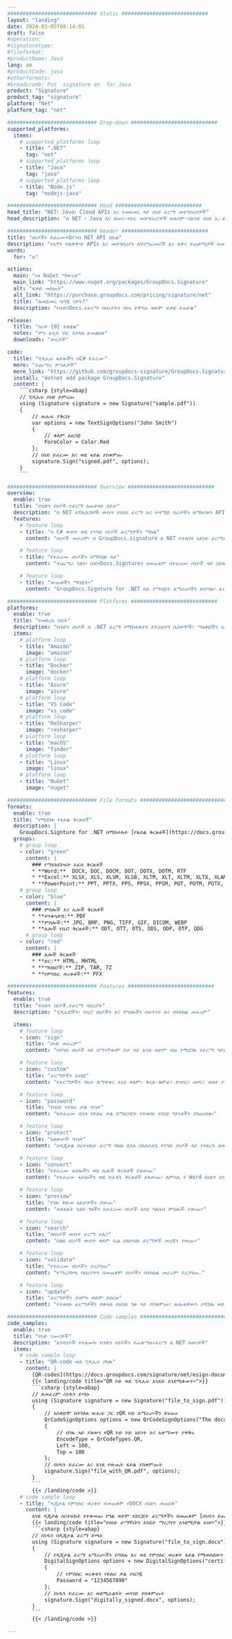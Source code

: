 ```yaml
---
############################# Static ############################
layout: "landing"
date: 2024-03-05T08:14:01
draft: false
#operation: 
#signaturetype: 
#fileformat: 
#productName: Java
lang: am
#productCode: java
#otherformats: 
#breadcrumb: Put  signature on  for Java
product: "Signature"
product_tag: "signature"
platform: "Net"
platform_tag: "net"

############################# Drop-down ############################
supported_platforms:
  items:
    # supported_platforms loop
    - title: ".NET"
      tag: "net"
    # supported_platforms loop
    - title: "Java"
      tag: "java"
    # supported_platforms loop
    - title: "Node.js"
      tag: "nodejs-java"

############################# Head ############################
head_title: "NET፣ Java፣ Cloud APIs እና የመስመር ላይ ሰነድ ፊርማ መተግበሪያዎች"
head_description: "ለ NET ፣ Java እና ደመና-ተኮር መተግበሪያዎች ሁሉንም-በአንድ ሰነድ ኢ-ፊርማ መፍትሄ ያግኙ። ቀላል የመጎተት እና የመጣል ባህሪን በመጠቀም የተለመዱ የሰነድ ቅርጸቶችን በመስመር ላይ ይፈርሙ"

############################# Header ############################
title: "ሰነዶችን ይፈርሙ<br>በ NET API በኩል"
description: "የእኛን ተለዋዋጭ APIs እና መተግበሪያን ለፕሮግራመሮች እና ለዋና ተጠቃሚዎች በመጠቀም ዲጂታል ሰነዶችን እና ምስሎችን በማንኛውም መድረክ ላይ ይፈርሙ።"
words:
  for: "ለ"

actions:
  main: "ነጻ NuGet ማውረድ"
  main_link: "https://www.nuget.org/packages/GroupDocs.Signature"
  alt: "ፍቃድ መስጠት"
  alt_link: "https://purchase.groupdocs.com/pricing/signature/net"
  title: "ለመጀመር ዝግጁ ነዎት?"
  description: "የቡድንDocs.የፊርማ ባህሪያትን በነጻ ይሞክሩ ወይም ፍቃድ ይጠይቁ"

release:
  title: "ስሪት {0} ተለቋል"
  notes: "ምን አዲስ ነገር እንዳለ ይመልከቱ"
  downloads: "ውርዶች"

code:
  title: "ፒዲኤፍ ፋይሎችን በC# ይፈርሙ"
  more: "ተጨማሪ ምሳሌዎች"
  more_link: "https://github.com/groupdocs-signature/GroupDocs.Signature-for-.NET"
  install: "dotnet add package GroupDocs.Signature"
  content: |
    ```csharp {style=abap}   
    // ፒዲኤፍ ሰነድ ይምረጡ
    using (Signature signature = new Signature("sample.pdf"))
    {
        // ጽሑፍ ያቅርቡ
        var options = new TextSignOptions("John Smith")
        {
            // ቀለም አዘጋጅ
            ForeColor = Color.Red
        };
        // ሰነድ ይፈርሙ እና ወደ ፋይል ያስቀምጡ
        signature.Sign("signed.pdf", options);
    }
    ```

############################# Overview ############################
overview:
  enable: true
  title: "የቡድን ሰነዶች.የፊርማ አጠቃላይ እይታ"
  description: "በ NET አፕሊኬሽኖች ውስጥ የሰነድ ፊርማ እና ተዛማጅ ስራዎችን ለማከናወን API"
  features:
    # feature loop
    - title: "በ C# ውስጥ ወደ የንግድ ሰነዶች ፊርማዎችን ማከል"
      content: "ሰነዶች መፈረም፡ በ GroupDocs.signature ለ NET የተለያዩ አይነት ፊርማዎችን እንደ ጽሑፍ፣ ምስሎች፣ ባርኮዶች እና ዲጂታል ሰርተፊኬቶች ወደ ፒዲኤፍ እና የቢሮ ሰነዶች ማከል ይችላሉ። ይህ ኤፒአይ የተደበቀ ሜታዳታን ጨምሮ ከማንኛውም የውሂብ አይነት ጋር ሰነዶችዎን እንዲፈርሙ ይፈቅድልዎታል።"

    # feature loop
    - title: "የተፈረሙ ሰነዶችን በማካሄድ ላይ"
      content: "ተጨማሪ ሂደት፡ ቡድንDocs.Signtureን በመጠቀም በተፈረሙ ሰነዶች ላይ ኃይለኛ ስራዎችን ማከናወን ይችላሉ። ይህ በንግድ ሰነዶች ውስጥ ያሉ ፊርማዎችን መፈለግ እና የተወሰኑ መስፈርቶችን በመጠቀም ማረጋገጥን ያካትታል። በተጨማሪም፣ በዚህ .NET API የሰነድ መረጃን ሰርስረህ ማየት ትችላለህ።"

    # feature loop
    - title: "ውጤቶችን ማበጀት።"
      content: "GroupDocs.Signture for .NET ሰፊ የማበጀት አማራጮችን ይሰጣል። ፊርማዎችን በማንኛውም የሰነድ ገጽ ላይ በትክክል ማስቀመጥ እና የተለያዩ ቅንብሮችን በመጠቀም መልካቸውን ማስተካከል ይችላሉ። በተጨማሪም ይህ ኤፒአይ የተቀነባበሩ ሰነዶችን በተለያዩ የሚደገፉ ቅርጸቶች ማስቀመጥን ይደግፋል።"

############################# Platforms ############################
platforms:
  enable: true
  title: "የመድረክ ነፃነት"
  description: "የቡድን ሰነዶች ለ .NET ፊርማ የሚከተሉትን ኦፕሬቲንግ ሲስተሞች፣ ማዕቀፎችን እና የጥቅል አስተዳዳሪዎችን ይደግፋል"
  items:
    # platform loop
    - title: "Amazon"
      image: "amazon"
    # platform loop
    - title: "Docker"
      image: "docker"
    # platform loop
    - title: "Azure"
      image: "azure"
    # platform loop
    - title: "VS Code"
      image: "vs_code"
    # platform loop
    - title: "ReSharper"
      image: "resharper"
    # platform loop
    - title: "macOS"
      image: "finder"
    # platform loop
    - title: "Linux"
      image: "linux"
    # platform loop
    - title: "NuGet"
      image: "nuget"

############################# File formats ############################
formats:
  enable: true
  title: "የሚደገፉ የፋይል ቅርጸቶች"
  description: |
    GroupDocs.Signture for .NET በሚከተሉት [የፋይል ቅርጸቶች](https://docs.groupdocs.com/signature/net/supported-document-formats/) ስራዎችን ይደግፋል።
  groups:
    # group loop
    - color: "green"
      content: |
        ### የማይክሮሶፍት ኦፊስ ቅርጸቶች
        * **Word:**  DOCX, DOC, DOCM, DOT, DOTX, DOTM, RTF
        * **Excel:** XLSX, XLS, XLSM, XLSB, XLTM, XLT, XLTM, XLTX, XLAM, SXC, SpreadsheetML
        * **PowerPoint:** PPT, PPTX, PPS, PPSX, PPSM, POT, POTM, POTX, PPTM
    # group loop
    - color: "blue"
      content: |
        ### ምስሎች እና ሌሎች ቅርጸቶች
        * **ተንቀሳቃሽ:** PDF
        * **ምስሎች:** JPG, BMP, PNG, TIFF, GIF, DICOM, WEBP
        * **ሌሎች የቢሮ ቅርጸቶች:** ODT, OTT, OTS, ODS, ODP, OTP, ODG
      # group loop
    - color: "red"
      content: |
        ### ሌሎች ቅርጸቶች
        * **ድር:** HTML, MHTML
        * **ማህደሮች:** ZIP, TAR, 7Z
        * **የምስክር ወረቀቶች:** PFX

############################# Features ############################
features:
  enable: true
  title: "የቡድን ሰነዶች.የፊርማ ባህሪያት"
  description: "ፒዲኤፎችን፣ የቢሮ ሰነዶችን እና ምስሎችን በፍጥነት እና በትክክል መፈረም"

  items:
    # feature loop
    - icon: "sign"
      title: "ሰነድ መፈረም"
      content: "በንግድ ሰነዶች ላይ በማንኛውም ቦታ ላይ አንድ ወይም ብዙ የሚደገፉ የፊርማ ዓይነቶችን በትክክል ያክሉ።"

    # feature loop
    - icon: "custom"
      title: "ፊርማዎችን አብጅ"
      content: "የፊርማዎችን ገጽታ ለማዋቀር እንደ ቀለም፣ ቅርጸ-ቁምፊ፣ ድንበር፣ መዞር፣ ወዘተ ያሉትን ባህሪያት ተጠቀም።"

    # feature loop
    - icon: "password"
      title: "የሰነድ የይለፍ ቃል ጥበቃ"
      content: "ከተፈረሙ በኋላ የይለፍ ቃል በማዘጋጀት የተወሰኑ የሰነድ ዓይነቶችን ያስጠብቁ።"

    # feature loop
    - icon: "protect"
      title: "ከለውጦች ጥበቃ"
      content: "በዲጂታል ሰርተፍኬት ፊርማ ካከሉ በኋላ በአስፈላጊ የንግድ ሰነዶች ላይ የተደረጉ ለውጦችን ይከላከሉ።"

    # feature loop
    - icon: "convert"
      title: "የተፈረሙ ፋይሎችን ወደ ሌሎች ቅርጸቶች ይለውጡ"
      content: "የተፈረሙ ፋይሎችን ወደ ተፈላጊ ቅርጸቶች ይለውጡ፣ ለምሳሌ የ Word ሰነድን እንደ ፒዲኤፍ ማስቀመጥ።"

    # feature loop
    - icon: "preview"
      title: "የገጽ ቅድመ እይታዎችን ያውጡ"
      content: "ለወደፊት ሂደት ገጾችን ከተፈረሙ ሰነዶች እንደ ግለሰብ ምስሎች ያውጡ።"

    # feature loop
    - icon: "search"
      title: "በሰነዶች ውስጥ ፊርማ ፍለጋ"
      content: "በልዩ ሰነዶች ውስጥ ቀደም ሲል ስለታከሉ ፊርማዎች መረጃን ያውጡ።"

    # feature loop
    - icon: "validate"
      title: "የተፈረሙ ሰነዶችን ያረጋግጡ"
      content: "የማረጋገጫ ባህሪያትን በመጠቀም ሰነዶችን በትክክል መፈረም ያረጋግጡ."

    # feature loop
    - icon: "update"
      title: "ፊርማዎችን ያዘምኑ ወይም ይሰርዙ"
      content: "የተወሰኑ ፊርማዎችን በቀላሉ በአንድ ገጽ ላይ ያስቀምጡ፣ ጽሑፋቸውን ያሻሽሉ ወይም ያለምንም ችግር ይሰርዟቸው።"

############################# Code samples ############################
code_samples:
  enable: true
  title: "የኮድ ናሙናዎች"
  description: "አንዳንዶች የተለመዱ የቡድን ሰነዶችን ይጠቀማሉ።ፊርማ ለ NET ክወናዎች"
  items:
    # code sample loop
    - title: "QR-code ወደ ፒዲኤፍ ያክሉ"
      content: |
        [QR-codes](https://docs.groupdocs.com/signature/net/esign-document-with-qr-code-signature/) ወደ ፒዲኤፍ ሰነዶች ገፆች ማከል የንግድ ሂደቶችን ሊያሳድግ ይችላል። የቡድን ዶክሜንት ፊርማ በመጠቀም የQR ኮድ እንዴት እንደሚታከል ምሳሌ ከዚህ በታች አለ።
        {{< landing/code title="QR ኮድ ወደ ፒዲኤፍ እንዴት እንደሚቀመጥ።">}}
        ```csharp {style=abap}
        // ለመፈረም ሰነዱን ይጫኑ
        using (Signature signature = new Signature("file_to_sign.pdf"))
        {
            // አስቀድሞ ከተገለጸ ጽሑፍ ጋር የQR ኮድ አማራጮችን ይፍጠሩ
            QrCodeSignOptions options = new QrCodeSignOptions("The document is approved by John Smith")
            {
                // በገጹ ላይ ያለውን የQR ኮድ ኮድ አይነት እና አቀማመጥ ያዋቅሩ
                EncodeType = QrCodeTypes.QR,
                Left = 100,
                Top = 100
            };
            // ሰነዱን ይፈርሙ እና እንደ የውጤት ፋይል ያስቀምጡት
            signature.Sign("file_with_QR.pdf", options);
        }
        ```
        {{< /landing/code >}}
    # code sample loop
    - title: "ዲጂታል የምስክር ወረቀት በመጠቀም የDOCX ሰነድን መጠበቅ"
      content: |
        እንደ ዲጂታል ሰርተፍኬት የተቀመጡ የግል ወይም የድርጅት ፊርማዎችን በመጠቀም [ሰነዱን ይጠብቁ](https://docs.groupdocs.com/signature/net/esign-document-with-digital-signature/) ይችላሉ። እንደዚህ ያሉ የተጠበቁ ሰነዶች ፊርማውን ሳይሰርዙ ሊሻሻሉ አይችሉም.
        {{< landing/code title="የሰነድ ታማኝነትን እንዴት ማረጋገጥ እንደሚቻል እነሆ።">}}
        ```csharp {style=abap}   
        // ሰነዱን በዲጂታል ፊርማ ይጫኑ
        using (Signature signature = new Signature("file_to_sign.docx"))
        {
            // የዲጂታል ፊርማ አማራጮችን ይግለጹ እና ወደ የምስክር ወረቀት ፋይል የሚወስደውን መንገድ ያቅርቡ
            DigitalSignOptions options = new DigitalSignOptions("certificate.pfx")
            {
                // የምስክር ወረቀቱን የይለፍ ቃል ያዘጋጁ
                Password = "1234567890"
            };
            // ሰነዱን ይፈርሙ እና ወደሚፈልጉት መንገድ ያስቀምጡት
            signature.Sign("digitally_signed.docx", options);
        }
        ```
        {{< /landing/code >}}

---
```

